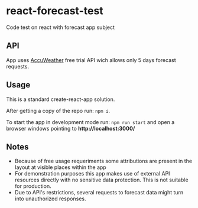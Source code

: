 # react-forecast-test
Code test on react with forecast app subject

## API

App uses [AccuWeather]([www.accuweather.com) free trial API wich allows only 5 days forecast requests.

## Usage

This is a standard create-react-app solution.

After getting a copy of the repo run: `npm i`.

To start the app in development mode run: `npm run start` and open a browser windows pointing to **http://localhost:3000/**

## Notes

- Because of free usage requeriments some attributions are present in the layout at visible places within the app
- For demonstration purposes this app makes use of external API resources directly with no sensitive data protection. This is not suitable for production.
- Due to API's restrictions, several requests to forecast data might turn into unauthorized responses.
